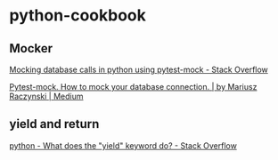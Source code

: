 # python-cookbook



## Mocker

[Mocking database calls in python using pytest-mock - Stack Overflow](https://stackoverflow.com/questions/66223290/mocking-database-calls-in-python-using-pytest-mock)

[Pytest-mock. How to mock your database connection. | by Mariusz Raczynski | Medium](https://medium.com/@mariusz.raczynski2/pytest-mock-how-to-mock-your-database-connection-5c84a5a0bfc3)


## yield and return

[python - What does the "yield" keyword do? - Stack Overflow](https://stackoverflow.com/questions/231767/what-does-the-yield-keyword-do)
